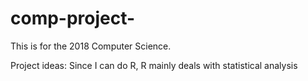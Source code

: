# comp-project-
This is for the 2018 Computer Science.

Project ideas:
  Since I can do R, R mainly deals with statistical analysis
